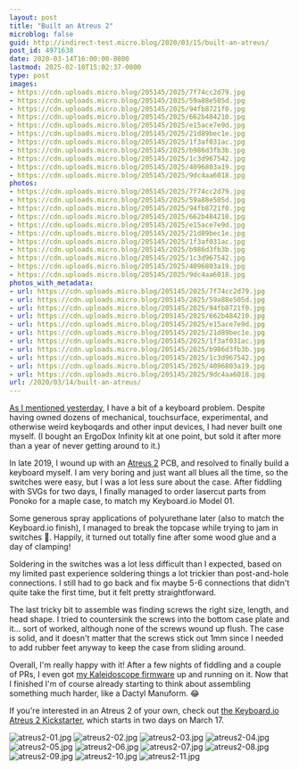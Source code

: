```yaml
---
layout: post
title: "Built an Atreus 2"
microblog: false
guid: http://indirect-test.micro.blog/2020/03/15/built-an-atreus/
post_id: 4971638
date: 2020-03-14T16:00:00-0800
lastmod: 2025-02-10T15:02:37-0800
type: post
images:
- https://cdn.uploads.micro.blog/205145/2025/7f74cc2d79.jpg
- https://cdn.uploads.micro.blog/205145/2025/59a88e505d.jpg
- https://cdn.uploads.micro.blog/205145/2025/94fb8721f0.jpg
- https://cdn.uploads.micro.blog/205145/2025/662b484210.jpg
- https://cdn.uploads.micro.blog/205145/2025/e15ace7e9d.jpg
- https://cdn.uploads.micro.blog/205145/2025/21d89bec1e.jpg
- https://cdn.uploads.micro.blog/205145/2025/1f3af031ac.jpg
- https://cdn.uploads.micro.blog/205145/2025/b986d3fb3b.jpg
- https://cdn.uploads.micro.blog/205145/2025/1c3d967542.jpg
- https://cdn.uploads.micro.blog/205145/2025/4096803a19.jpg
- https://cdn.uploads.micro.blog/205145/2025/9dc4aa6018.jpg
photos:
- https://cdn.uploads.micro.blog/205145/2025/7f74cc2d79.jpg
- https://cdn.uploads.micro.blog/205145/2025/59a88e505d.jpg
- https://cdn.uploads.micro.blog/205145/2025/94fb8721f0.jpg
- https://cdn.uploads.micro.blog/205145/2025/662b484210.jpg
- https://cdn.uploads.micro.blog/205145/2025/e15ace7e9d.jpg
- https://cdn.uploads.micro.blog/205145/2025/21d89bec1e.jpg
- https://cdn.uploads.micro.blog/205145/2025/1f3af031ac.jpg
- https://cdn.uploads.micro.blog/205145/2025/b986d3fb3b.jpg
- https://cdn.uploads.micro.blog/205145/2025/1c3d967542.jpg
- https://cdn.uploads.micro.blog/205145/2025/4096803a19.jpg
- https://cdn.uploads.micro.blog/205145/2025/9dc4aa6018.jpg
photos_with_metadata:
- url: https://cdn.uploads.micro.blog/205145/2025/7f74cc2d79.jpg
- url: https://cdn.uploads.micro.blog/205145/2025/59a88e505d.jpg
- url: https://cdn.uploads.micro.blog/205145/2025/94fb8721f0.jpg
- url: https://cdn.uploads.micro.blog/205145/2025/662b484210.jpg
- url: https://cdn.uploads.micro.blog/205145/2025/e15ace7e9d.jpg
- url: https://cdn.uploads.micro.blog/205145/2025/21d89bec1e.jpg
- url: https://cdn.uploads.micro.blog/205145/2025/1f3af031ac.jpg
- url: https://cdn.uploads.micro.blog/205145/2025/b986d3fb3b.jpg
- url: https://cdn.uploads.micro.blog/205145/2025/1c3d967542.jpg
- url: https://cdn.uploads.micro.blog/205145/2025/4096803a19.jpg
- url: https://cdn.uploads.micro.blog/205145/2025/9dc4aa6018.jpg
url: /2020/03/14/built-an-atreus/
---
```


[As I mentioned yesterday](/2020/03/14/keyboards-tell-me-more/), I have a bit of a keyboard problem. Despite having owned dozens of mechanical, touchsurface, experimental, and otherwise weird keyboqards and other input devices, I had never built one myself. (I bought an ErgoDox Infinity kit at one point, but sold it after more than a year of never getting around to it.)

In late 2019, I wound up with an [Atreus 2](https://atreus.technomancy.us/2) PCB, and resolved to finally build a keyboard myself. I am very boring and just want all blues all the time, so the switches were easy, but I was a lot less sure about the case. After fiddling with SVGs for two days, I finally managed to order lasercut parts from Ponoko for a maple case, to match my Keyboard.io Model 01.

Some generous spray applications of polyurethane later (also to match the Keyboard.io finish), I managed to break the topcase while trying to jam in switches 😬. Happily, it turned out totally fine after some wood glue and a day of clamping!

Soldering in the switches was a lot less difficult than I expected, based on my limited past experience soldering things a lot trickier than post-and-hole connections. I still had to go back and fix maybe 5-6 connections that didn't quite take the first time, but it felt pretty straightforward.

The last tricky bit to assemble was finding screws the right size, length, and head shape. I tried to countersink the screws into the bottom case plate and it... sort of worked, although none of the screws wound up flush. The case is solid, and it doesn't matter that the screws stick out 1mm since I needed to add rubber feet anyway to keep the case from sliding around.

Overall, I'm really happy with it! After a few nights of fiddling and a couple of PRs, I even got [my Kaleidoscope firmware](https://github.com/indirect/Atreus2-Firmware) up and running on it. Now that I finished I'm of course already starting to think about assembling something much harder, like a Dactyl Manuform. 😂

If you're interested in an Atreus 2 of your own, check out [the Keyboard.io Atreus 2 Kickstarter](https://www.kickstarter.com/projects/keyboardio/atreus), which starts in two days on March 17.

<img alt="atreus2-01.jpg" src="https://indirect-test.micro.blog/uploads/2025/7f74cc2d79.jpg">
<img alt="atreus2-02.jpg" src="https://indirect-test.micro.blog/uploads/2025/59a88e505d.jpg">
<img alt="atreus2-03.jpg" src="https://indirect-test.micro.blog/uploads/2025/94fb8721f0.jpg">
<img alt="atreus2-04.jpg" src="https://indirect-test.micro.blog/uploads/2025/662b484210.jpg">
<img alt="atreus2-05.jpg" src="https://indirect-test.micro.blog/uploads/2025/e15ace7e9d.jpg">
<img alt="atreus2-06.jpg" src="https://indirect-test.micro.blog/uploads/2025/21d89bec1e.jpg">
<img alt="atreus2-07.jpg" src="https://indirect-test.micro.blog/uploads/2025/1f3af031ac.jpg">
<img alt="atreus2-08.jpg" src="https://indirect-test.micro.blog/uploads/2025/b986d3fb3b.jpg">
<img alt="atreus2-09.jpg" src="https://indirect-test.micro.blog/uploads/2025/1c3d967542.jpg">
<img alt="atreus2-10.jpg" src="https://indirect-test.micro.blog/uploads/2025/4096803a19.jpg">
<img alt="atreus2-11.jpg" src="https://indirect-test.micro.blog/uploads/2025/9dc4aa6018.jpg">

